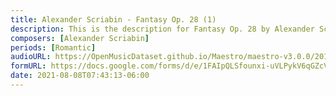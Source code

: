 ```yaml
---
title: Alexander Scriabin - Fantasy Op. 28 (1)
description: This is the description for Fantasy Op. 28 by Alexander Scriabin
composers: [Alexander Scriabin]
periods: [Romantic]
audioURL: https://OpenMusicDataset.github.io/Maestro/maestro-v3.0.0/2014/MIDI-UNPROCESSED_14-15_R1_2014_MID--AUDIO_15_R1_2014_wav--5.midi
formURL: https://docs.google.com/forms/d/e/1FAIpQLSfounxi-uVLPykV6qGZcV2SzilPGm3TnBz98p68OUQYc3dg9A/viewform
date: 2021-08-08T07:43:13-06:00
---
```

